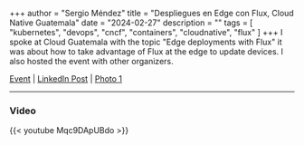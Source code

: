 +++
author = "Sergio Méndez"
title = "Despliegues en Edge con Flux, Cloud Native Guatemala"
date = "2024-02-27"
description = ""
tags = [
    "kubernetes",
    "devops",
    "cncf",
    "containers",
    "cloudnative",
    "flux"
]
+++
I spoke at Cloud Guatemala with the topic "Edge deployments with Flux" it was about how to take advantage of Flux at the edge to update devices. I also hosted the event with other organizers.

[Event](https://community.cncf.io/e/m6bh5c) | [LinkedIn Post](https://www.linkedin.com/posts/cloud-native-guatemala_cloudnative-kubernetes-kcdguatemala-activity-7166582840346808320-v4u6?utm_source=share&utm_medium=member_desktop) | [Photo 1](https://twitter.com/cloudnativegt/status/1762664467429540068)
<!--more-->
---
### Video

{{< youtube Mqc9DApUBdo >}}